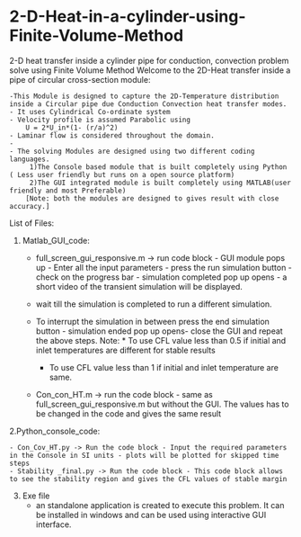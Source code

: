 # 2-D-Heat-in-a-cylinder-using-Finite-Volume-Method
2-D heat transfer inside a cylinder pipe for conduction, convection problem solve using Finite Volume Method
Welcome to the 2D-Heat transfer inside a pipe of circular cross-section module:

	-This Module is designed to capture the 2D-Temperature distribution inside a Circular pipe due Conduction Convection heat transfer modes.
	- It uses Cylindrical Co-ordinate system
	- Velocity profile is assumed Parabolic using 
		U = 2*U_in*(1- (r/a)^2)
	- Laminar flow is considered throughout the domain.
	- 
	- The solving Modules are designed using two different coding languages.
  	     1)The Console based module that is built completely using Python ( Less user friendly but runs on a open source platform)
  	     2)The GUI integrated module is built completely using MATLAB(user friendly and most Preferable)
		[Note: both the modules are designed to gives result with close accuracy.]

List of Files:

1. Matlab_GUI_code:

	- full_screen_gui_responsive.m -> run code block - GUI module pops up - Enter all the input parameters - press the run simulation button - check on the progress bar - simulation completed pop up opens - a short video of the transient simulation will be displayed.
	- wait till the simulation is completed to run a different simulation.
	-  To interrupt the simulation in between press the end simulation button - simulation ended pop up opens- close the GUI and repeat the above steps.
	Note: * To use CFL value less than 0.5 if initial and inlet temperatures are different for stable results
	      * To use CFL value less than 1 if initial and inlet temperature are same.
	
	- Con_con_HT.m -> run the code block - same as full_screen_gui_responsive.m but without the GUI. The values has to be changed in the code and gives the same result

2.Python_console_code:

	- Con_Cov_HT.py -> Run the code block - Input the required parameters in the Console in SI units - plots will be plotted for skipped time steps 
	- Stability _final.py -> Run the code block - This code block allows to see the stability region and gives the CFL values of stable margin

3. Exe file
	- an standalone application is created to execute this problem. It can be installed in windows and can be used using interactive GUI interface.


	



